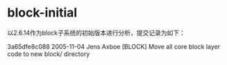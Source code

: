 # block-initial
以2.6.14作为block子系统的初始版本进行分析，提交记录为如下：

3a65dfe8c088    2005-11-04      Jens Axboe      [BLOCK] Move all core block layer code to new block/ directory
